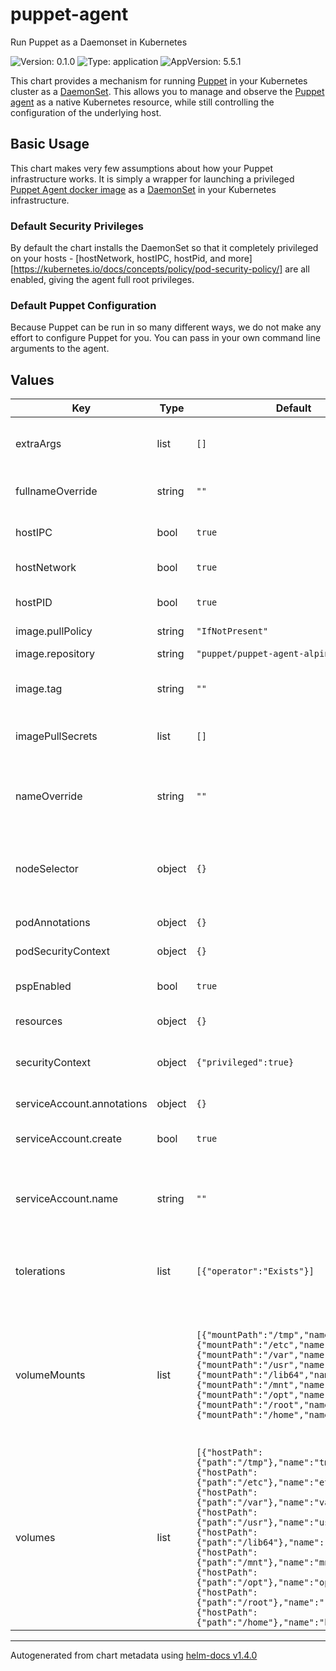 # puppet-agent

Run Puppet as a Daemonset in Kubernetes

![Version: 0.1.0](https://img.shields.io/badge/Version-0.1.0-informational?style=flat-square) ![Type: application](https://img.shields.io/badge/Type-application-informational?style=flat-square) ![AppVersion: 5.5.1](https://img.shields.io/badge/AppVersion-5.5.1-informational?style=flat-square)

[puppet]: https://puppet.com/
[puppet_in_docker]: https://puppet.com/blog/puppet-docker-running-puppet-container-centric-infrastructure/
[agent]: https://puppet.com/docs/puppet/5.5/architecture.html
[daemonset]: https://kubernetes.io/docs/concepts/workloads/controllers/daemonset/

This chart provides a mechanism for running [Puppet][puppet] in your Kubernetes
cluster as a [DaemonSet][daemonset]. This allows you to manage and observe the
[Puppet agent][agent] as a native Kubernetes resource, while still controlling
the configuration of the underlying host.

## Basic Usage

This chart makes very few assumptions about how your Puppet infrastructure
works. It is simply a wrapper for launching a privileged [Puppet Agent docker
image][puppet_in_docker] as a [DaemonSet][daemonset] in your Kubernetes
infrastructure.

### Default Security Privileges

By default the chart installs the DaemonSet so that it completely privileged on
your hosts - [hostNetwork, hostIPC, hostPid, and
more][https://kubernetes.io/docs/concepts/policy/pod-security-policy/] are all
enabled, giving the agent full root privileges.

### Default Puppet Configuration

Because Puppet can be run in so many different ways, we do not make any effort
to configure Puppet for you. You can pass in your own command line arguments
to the agent.

## Values

| Key | Type | Default | Description |
|-----|------|---------|-------------|
| extraArgs | list | `[]` | Optional extra arguments to pass to the 'puppet agent' command. |
| fullnameOverride | string | `""` | Optionally fully override the entire name of the chart |
| hostIPC | bool | `true` | Runs the pod within the same IPC space as the host itself |
| hostNetwork | bool | `true` | Grants the pod host-level networking |
| hostPID | bool | `true` | Runs the pod within the same PID space as the host itself |
| image.pullPolicy | string | `"IfNotPresent"` |  |
| image.repository | string | `"puppet/puppet-agent-alpine"` | The repository where t |
| image.tag | string | `""` | Overrides the image tag whose default is the chart appVersion. |
| imagePullSecrets | list | `[]` | Optional image pull secrets if you are using a private registry |
| nameOverride | string | `""` | Optionally adds a "name" identifier to the end of the resources created by this chart. |
| nodeSelector | object | `{}` | Use a nodeSelector to narrow down the scope of where you want to run the Puppet agent processes. |
| podAnnotations | object | `{}` | Annotations added to the pods themselves |
| podSecurityContext | object | `{}` | Custmizes the podSecurityContext |
| pspEnabled | bool | `true` | Creates a PodSecurityPolicy for the DaemonSet |
| resources | object | `{}` | Pod resource customization |
| securityContext | object | `{"privileged":true}` | Customizes the securityContext spec for the agent container in the pod |
| serviceAccount.annotations | object | `{}` | Annotations to add to the service account |
| serviceAccount.create | bool | `true` | Specifies whether a service account should be created |
| serviceAccount.name | string | `""` | The name of the service account to use. -- If not set and create is true, a name is generated using the fullname template |
| tolerations | list | `[{"operator":"Exists"}]` | The default toleration grants this Pod access to run on every host regardless of its Taints. |
| volumeMounts | list | `[{"mountPath":"/tmp","name":"tmp"},{"mountPath":"/etc","name":"etc"},{"mountPath":"/var","name":"var"},{"mountPath":"/usr","name":"usr"},{"mountPath":"/lib64","name":"lib64"},{"mountPath":"/mnt","name":"mnt"},{"mountPath":"/opt","name":"opt"},{"mountPath":"/root","name":"root"},{"mountPath":"/home","name":"home"}]` | The list of volumeMounts that are applied the puppet agent container. This dictates how much control and access the agent has to the underlying host. The default setup is very widely scoped. |
| volumes | list | `[{"hostPath":{"path":"/tmp"},"name":"tmp"},{"hostPath":{"path":"/etc"},"name":"etc"},{"hostPath":{"path":"/var"},"name":"var"},{"hostPath":{"path":"/usr"},"name":"usr"},{"hostPath":{"path":"/lib64"},"name":"lib64"},{"hostPath":{"path":"/mnt"},"name":"mnt"},{"hostPath":{"path":"/opt"},"name":"opt"},{"hostPath":{"path":"/root"},"name":"root"},{"hostPath":{"path":"/home"},"name":"home"}]` | The list of volumes that are available to the puppet agent container to mount through the `.Values.volumeMounts` parameter. |

----------------------------------------------
Autogenerated from chart metadata using [helm-docs v1.4.0](https://github.com/norwoodj/helm-docs/releases/v1.4.0)
